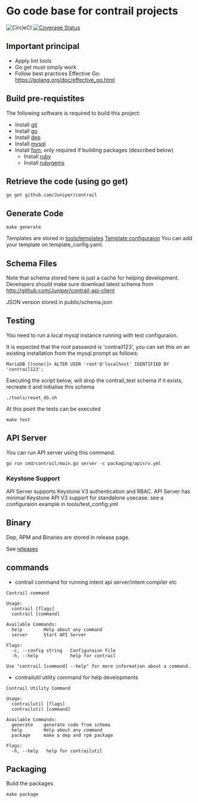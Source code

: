 # Go code base for contrail projects

![CircleCI](https://circleci.com/gh/Juniper/contrail.svg?style=svg&circle-token=b744fe7f84003a898e897e0e4fe335e1e69944fd)
[![Coverage Status](https://coveralls.io/repos/github/Juniper/contrail/badge.svg?t=kKzcsv)](https://coveralls.io/github/Juniper/contrail)

## Important principal

- Apply lint tools
- Go get must simply work
- Follow best practices
  Effective Go: https://golang.org/doc/effective_go.html

## Build pre-requistites

The following software is required to build this project:

- Install [git](https://www.atlassian.com/git/tutorials/install-git)
- Install [go](https://golang.org/doc/install)
- Install [dep](https://github.com/golang/dep)
- Install [mysql](https://dev.mysql.com/doc/en/installing.html)
- Install [fpm](https://github.com/jordansissel/fpm), only required if building packages (described below)
  - Install [ruby](https://www.ruby-lang.org/en/documentation/installation/)
  - Install [rubygems](https://rubygems.org/pages/download)

## Retrieve the code (using go get)

``` shell
go get github.com/Juniper/contrail
```

## Generate Code

``` shell
make generate
```

Templates are stored in [tools/templates](tools/templates)
[Template configuraion](tools/templates/template_config.yaml)
You can add your template on template_config.yaml.

## Schema Files

Note that schema stored here is just a cache for helping development.
Developers should make sure download latest schema from http://github.com/Juniper/contrail-api-client

JSON version stored in public/schema.json

## Testing

You need to run a local mysql instance running with test configuraion.

It is expected that the root password is 'contrail123', you can set this on an existing installation from the mysql prompt as follows:

``` shell
MariaDB [(none)]> ALTER USER 'root'@'localhost' IDENTIFIED BY 'contrail123';
```

Executing the script below, will drop the contrail_test schema if it exists, recreate it and initialise this schema

``` shell
./tools/reset_db.sh
```

At this point the tests can be executed

``` shell
make test
```

## API Server

You can run API server using this command.

``` shell
go run cmd/contrail/main.go server -c packaging/apisrv.yml
```

### Keystone Support

API Server supports Keystone V3 authentication and RBAC.
API Server has minimal Keystone API V3 support for standalone usecase.
see a configuraion example in tools/test_config.yml

## Binary

Dep, RPM and Binaries are stored in release page.

See [releases](https://github.com/Juniper/contrail/releases)

## commands

- contrail  command for running intent api server/intent compiler etc

``` Shell
Contrail command

Usage:
  contrail [flags]
  contrail [command]

Available Commands:
  help        Help about any command
  server      Start API Server

Flags:
  -c, --config string   Configuraion File
  -h, --help            help for contrail

Use "contrail [command] --help" for more information about a command.
```

- contrailutil utility command for help developments

``` shell
Contrail Utility Command

Usage:
  contrailutil [flags]
  contrailutil [command]

Available Commands:
  generate    generate code from schema
  help        Help about any command
  package     make a dep and rpm package

Flags:
  -h, --help   help for contrailutil
```

## Packaging

Build the packages

``` shell
make package
```